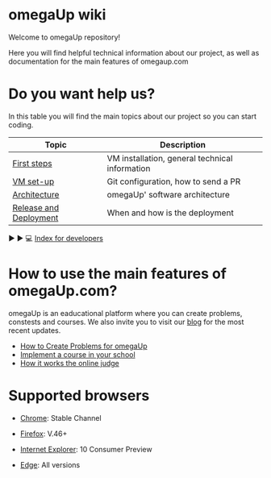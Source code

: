 
# omegaUp wiki
Welcome to omegaUp repository!

Here you will find helpful technical information about our project, as well as documentation for the main features of omegaup.com

# Do you want help us?
In this table you will find the main topics about our project so you can start coding.

| Topic                                                  | Description                                                  |
| -----------------------------------------------------  | ------------------------------------------------------------ |
| [First steps](https://github.com/omegaup/omegaup/blob/main/frontend/www/docs/Development-Environment-Setup-Process.md) | VM installation, general technical information  |
| [VM set-up](https://github.com/omegaup/omegaup/blob/main/frontend/www/docs/How-to-Make-a-Pull-Request-(English).md) | Git configuration, how to send a PR                    |
| [Architecture](https://github.com/omegaup/omegaup/blob/main/frontend/www/docs/Architecture-(English).md)  | omegaUp' software architecture                      |
| [Release and Deployment](https://github.com/omegaup/omegaup/blob/main/frontend/www/docs/Release-&-deployment-(English).md)  | When and how is the deployment                               |

:arrow_forward: :arrow_forward: :computer:  [Index for developers](https://github.com/omegaup/omegaup/blob/main/frontend/www/docs/Useful-links.md)

# How to use the main features of omegaUp.com?

omegaUp is an eaducational platform where you can create problems, constests and courses. We also invite you to visit our [blog](https://blog.omegaup.com/) for the most recent updates.


 - [How to Create Problems for omegaUp](https://github.com/omegaup/omegaup/blob/main/frontend/www/docs/How-to-write-problems-for-omegaUp.md)
 - [Implement a course in your school](https://github.com/omegaup/omegaup/blob/main/frontend/www/docs/Run-a-contest-at-your-school.md)
 - [How it works the online judge](https://github.com/omegaup/omegaup/blob/main/frontend/www/docs/Evaluation-Environment.md)

# Supported browsers


* [Chrome](https://www.chromium.org/getting-involved/dev-channel): Stable Channel

* [Firefox](https://www.mozilla.org/en-US/firefox/releases/): V.46+

* [Internet Explorer](https://support.microsoft.com/en-us/help/969393/information-about-internet-explorer-versions): 10 Consumer Preview

* [Edge](https://www.microsoft.com/es-mx/windows/microsoft-edge): All versions
